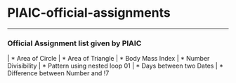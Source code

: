 # PIAIC-official-assignments
----------------------------
### Official Assignment list given by PIAIC 
| * Area of Circle
| * Area of Triangle
| * Body Mass Index
| * Number Divisibility
| * Pattern using nested loop 01
| * Days between two Dates
| * Difference between Number and !7
